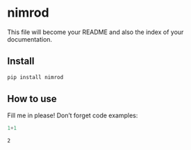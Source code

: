 nimrod
================

<!-- WARNING: THIS FILE WAS AUTOGENERATED! DO NOT EDIT! -->

This file will become your README and also the index of your
documentation.

## Install

``` sh
pip install nimrod
```

## How to use

Fill me in please! Don’t forget code examples:

``` python
1+1
```

    2
